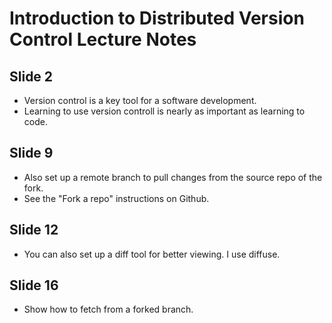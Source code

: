 Introduction to Distributed Version Control Lecture Notes
=========================================================
Slide 2
-------
* Version control is a key tool for a software development.
* Learning to use version controll is nearly as important as learning to code.

Slide 9
-------
* Also set up a remote branch to pull changes from the source repo of the fork.
* See the "Fork a repo" instructions on Github.

Slide 12
--------
* You can also set up a diff tool for better viewing. I use diffuse.

Slide 16
--------
* Show how to fetch from a forked branch.
